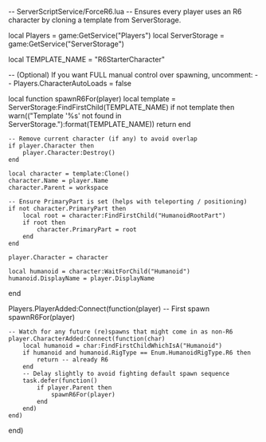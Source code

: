 -- ServerScriptService/ForceR6.lua
-- Ensures every player uses an R6 character by cloning a template from ServerStorage.

local Players = game:GetService("Players")
local ServerStorage = game:GetService("ServerStorage")

local TEMPLATE_NAME = "R6StarterCharacter"

-- (Optional) If you want FULL manual control over spawning, uncomment:
-- Players.CharacterAutoLoads = false

local function spawnR6For(player)
	local template = ServerStorage:FindFirstChild(TEMPLATE_NAME)
	if not template then
		warn(("Template '%s' not found in ServerStorage."):format(TEMPLATE_NAME))
		return
	end

	-- Remove current character (if any) to avoid overlap
	if player.Character then
		player.Character:Destroy()
	end

	local character = template:Clone()
	character.Name = player.Name
	character.Parent = workspace

	-- Ensure PrimaryPart is set (helps with teleporting / positioning)
	if not character.PrimaryPart then
		local root = character:FindFirstChild("HumanoidRootPart")
		if root then
			character.PrimaryPart = root
		end
	end

	player.Character = character

	local humanoid = character:WaitForChild("Humanoid")
	humanoid.DisplayName = player.DisplayName
end

Players.PlayerAdded:Connect(function(player)
	-- First spawn
	spawnR6For(player)

	-- Watch for any future (re)spawns that might come in as non-R6
	player.CharacterAdded:Connect(function(char)
		local humanoid = char:FindFirstChildWhichIsA("Humanoid")
		if humanoid and humanoid.RigType == Enum.HumanoidRigType.R6 then
			return -- already R6
		end
		-- Delay slightly to avoid fighting default spawn sequence
		task.defer(function()
			if player.Parent then
				spawnR6For(player)
			end
		end)
	end)
end)
